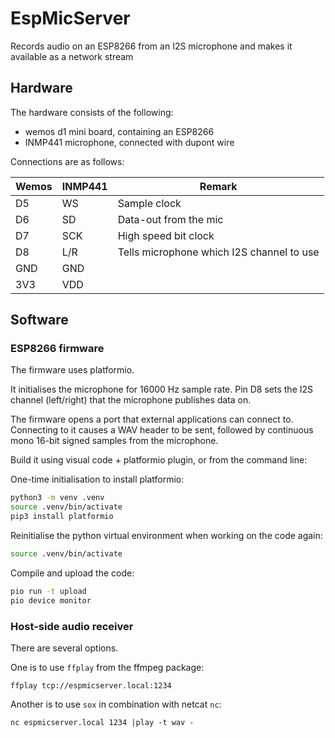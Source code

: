 # EspMicServer
Records audio on an ESP8266 from an I2S microphone and makes it available as a network stream

## Hardware
The hardware consists of the following:
* wemos d1 mini board, containing an ESP8266
* INMP441 microphone, connected with dupont wire

Connections are as follows:

| Wemos | INMP441 | Remark |
| ----- | ------- |- |
| D5    | WS      | Sample clock |
| D6    | SD      | Data-out from the mic |
| D7    | SCK     | High speed bit clock|
| D8    | L/R     | Tells microphone which I2S channel to use  
| GND   | GND     ||
| 3V3   | VDD     ||

## Software

### ESP8266 firmware
The firmware uses platformio.

It initialises the microphone for 16000 Hz sample rate.
Pin D8 sets the I2S channel (left/right) that the microphone publishes data on. 

The firmware opens a port that external applications can connect to. Connecting to it causes a WAV header to be sent, followed by continuous mono 16-bit signed samples from the microphone. 

Build it using visual code + platformio plugin, or from the command line:

One-time initialisation to install platformio:
```bash
python3 -m venv .venv
source .venv/bin/activate
pip3 install platformio
```

Reinitialise the python virtual environment when working on the code again:
```bash
source .venv/bin/activate
```

Compile and upload the code:
```bash
pio run -t upload
pio device monitor
```

### Host-side audio receiver
There are several options.

One is to use `ffplay` from the ffmpeg package:
```
ffplay tcp://espmicserver.local:1234
```

Another is to use `sox` in combination with netcat `nc`:
```
nc espmicserver.local 1234 |play -t wav -
```
